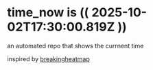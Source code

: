 # time_now is (( 2025-10-02T17:30:00.819Z ))

an automated repo that shows the currnent time

inspired by [breakingheatmap](https://github.com/breakingheatmap/breakingheatmap)